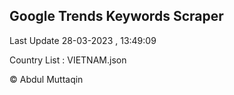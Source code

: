 

## Google Trends Keywords Scraper 
 
Last Update 28-03-2023 , 13:49:09

Country List :
VIETNAM.json



© Abdul Muttaqin 
